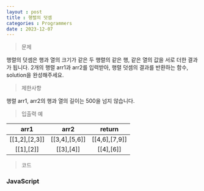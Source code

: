 ```yaml
---
layout : post
title : 행렬의 덧셈
categories : Programmers
date : 2023-12-07
---
```

> 문제<br>

행렬의 덧셈은 행과 열의 크기가 같은 두 행렬의 같은 행, 같은 열의 값을 서로 더한 결과가 됩니다. 2개의 행렬 arr1과 arr2를 입력받아, 행렬 덧셈의 결과를 반환하는 함수, solution을 완성해주세요.

> 제한사항<br>

행렬 arr1, arr2의 행과 열의 길이는 500을 넘지 않습니다.

> 입출력 예<br>

|arr1|arr2|return|
|:--:|:--:|:--:|
|[[1,2],[2,3]]|[[3,4],[5,6]]|[[4,6],[7,9]]|
|[[1],[2]]|[[3],[4]]|[[4],[6]]|

> 코드

### JavaScript
